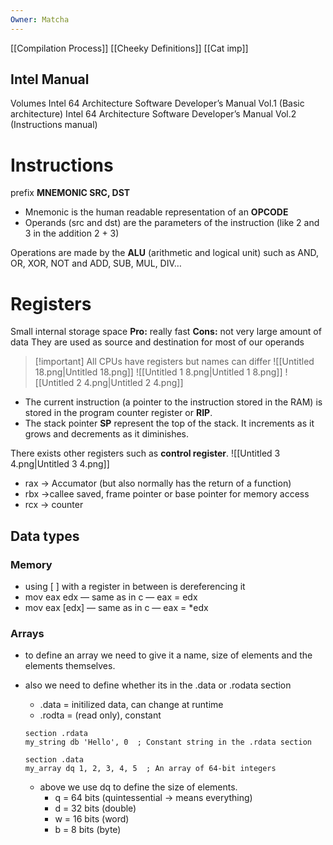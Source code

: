 ```yaml
---
Owner: Matcha
---
```

[[Compilation Process]]
[[Cheeky Definitions]]
[[Cat imp]]
## Intel Manual
Volumes
Intel 64 Architecture Software Developer’s Manual Vol.1 (Basic architecture)
Intel 64 Architecture Software Developer’s Manual Vol.2 (Instructions manual)
  
# Instructions
prefix **MNEMONIC SRC, DST**
- Mnemonic is the human readable representation of an **OPCODE**
- Operands (src and dst) are the parameters of the instruction (like 2 and 3 in the addition 2 + 3)
  
Operations are made by the **ALU** (arithmetic and logical unit) such as AND, OR, XOR, NOT and ADD, SUB, MUL, DIV…
  
# Registers
Small internal storage space
**Pro:** really fast
**Cons:** not very large amount of data
They are used as source and destination for most of our operands

> [!important] All CPUs have registers but names can differ
![[Untitled 18.png|Untitled 18.png]]
![[Untitled 1 8.png|Untitled 1 8.png]]
![[Untitled 2 4.png|Untitled 2 4.png]]
- The current instruction (a pointer to the instruction stored in the RAM) is stored in the program counter register or **RIP**.
- The stack pointer **SP** represent the top of the stack. It increments as it grows and decrements as it diminishes.
  
There exists other registers such as **control register**.
![[Untitled 3 4.png|Untitled 3 4.png]]
- rax → Accumator (but also normally has the return of a function)
- rbx →callee saved, frame pointer or base pointer for memory access
- rcx → counter
  
## Data types
### Memory
- using [ ] with a register in between is dereferencing it
- mov eax edx — same as in c — eax = edx
- mov eax [edx] — same as in c — eax = *edx
  
### Arrays
- to define an array we need to give it a name, size of elements and the elements themselves.
- also we need to define whether its in the .data or .rodata section
    
    - .data = initilized data, can change at runtime
    - .rodta = (read only), constant
    
    ```Assembly
    section .rdata
    my_string db 'Hello', 0  ; Constant string in the .rdata section
    ```
    
    ```Assembly
    section .data
    my_array dq 1, 2, 3, 4, 5  ; An array of 64-bit integers
    ```
    
    - above we use dq to define the size of elements.
        - q = 64 bits (quintessential → means everything)
        - d = 32 bits (double)
        - w = 16 bits (word)
        - b = 8 bits (byte)